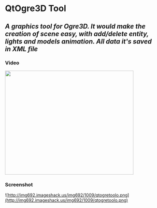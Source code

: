 # QtOgre3D Tool #
## _A graphics tool for Ogre3D. It would make the creation of scene easy, with add/delete entity, lights and models animation. All data it's saved in XML file_ ##
### Video ###
<a href='http://www.youtube.com/watch?feature=player_embedded&v=zoCoeo9c7OM' target='_blank'><img src='http://img.youtube.com/vi/zoCoeo9c7OM/0.jpg' width='425' height=344 /></a>
### Screenshot ###

![http://img692.imageshack.us/img692/1009/qtogretoolo.png](http://img692.imageshack.us/img692/1009/qtogretoolo.png)